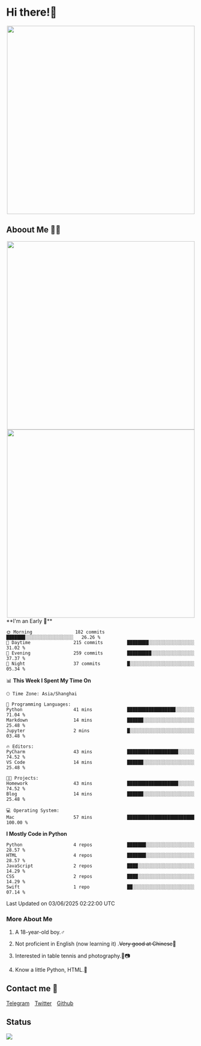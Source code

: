 # Hi there!🎉

<div align=center><img src="https://count.getloli.com/get/@Cicada000?theme=moebooru" width=500px></div>

## Aboout Me 👀💦

<div align=center>
<img src="https://github-readme-stats.vercel.app/api?username=Cicada000&show_icons=true&theme=tokyonight" width=500px>
<br>
<img src="https://github-readme-stats.vercel.app/api/top-langs/?username=Cicada000&show_icons=true&theme=tokyonight&layout=compact" width=500px>
</div>
<!--START_SECTION:waka-->
**I'm an Early 🐤** 

```text
🌞 Morning                182 commits         ███████░░░░░░░░░░░░░░░░░░   26.26 % 
🌆 Daytime                215 commits         ████████░░░░░░░░░░░░░░░░░   31.02 % 
🌃 Evening                259 commits         █████████░░░░░░░░░░░░░░░░   37.37 % 
🌙 Night                  37 commits          █░░░░░░░░░░░░░░░░░░░░░░░░   05.34 % 
```


📊 **This Week I Spent My Time On** 

```text
🕑︎ Time Zone: Asia/Shanghai

💬 Programming Languages: 
Python                   41 mins             ██████████████████░░░░░░░   71.04 % 
Markdown                 14 mins             ██████░░░░░░░░░░░░░░░░░░░   25.48 % 
Jupyter                  2 mins              █░░░░░░░░░░░░░░░░░░░░░░░░   03.48 % 

🔥 Editors: 
PyCharm                  43 mins             ███████████████████░░░░░░   74.52 % 
VS Code                  14 mins             ██████░░░░░░░░░░░░░░░░░░░   25.48 % 

🐱‍💻 Projects: 
Homework                 43 mins             ███████████████████░░░░░░   74.52 % 
Blog                     14 mins             ██████░░░░░░░░░░░░░░░░░░░   25.48 % 

💻 Operating System: 
Mac                      57 mins             █████████████████████████   100.00 % 
```

**I Mostly Code in Python** 

```text
Python                   4 repos             ███████░░░░░░░░░░░░░░░░░░   28.57 % 
HTML                     4 repos             ███████░░░░░░░░░░░░░░░░░░   28.57 % 
JavaScript               2 repos             ████░░░░░░░░░░░░░░░░░░░░░   14.29 % 
CSS                      2 repos             ████░░░░░░░░░░░░░░░░░░░░░   14.29 % 
Swift                    1 repo              ██░░░░░░░░░░░░░░░░░░░░░░░   07.14 % 
```




 Last Updated on 03/06/2025 02:22:00 UTC
<!--END_SECTION:waka-->

### More About Me

1. A 18-year-old boy.♂

2. Not proficient in English (now learning it) .~~Very good at Chinese~~🤣

3. Interested in table tennis and photography.🏓📷

4. Know a little Python, HTML.🐍


## Contact me 💬

[Telegram](https://t.me/CicadaLYW)&emsp;[Twitter](https://twitter.com/Cicada0001)&emsp;[Github](https://github.com/Cicada000)

## Status
<img src="https://weather-icon.journeyad.repl.co/@hangzhou?v=1" align="left">







